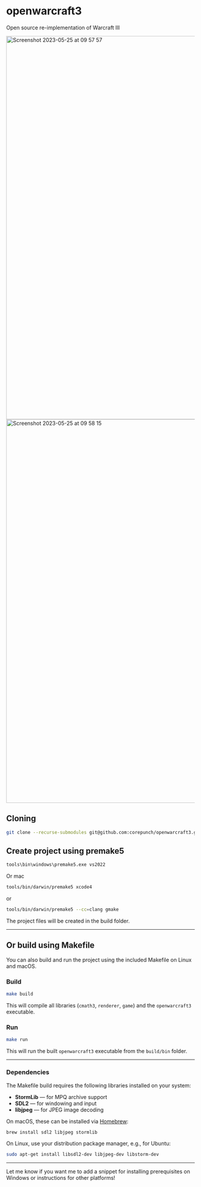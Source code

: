 # openwarcraft3
Open source re-implementation of Warcraft III

<img width="1025" alt="Screenshot 2023-05-25 at 09 57 57" src="https://github.com/corepunch/openwarcraft3/assets/83646194/643c7aa7-2b91-469c-857e-0f6910c939af">

<img width="1026" alt="Screenshot 2023-05-25 at 09 58 15" src="https://github.com/corepunch/openwarcraft3/assets/83646194/a79e447d-e42c-4468-b4ca-3d212efe346a">

## Cloning

```bash
git clone --recurse-submodules git@github.com:corepunch/openwarcraft3.git
```

## Create project using premake5

```bash
tools\bin\windows\premake5.exe vs2022
```

Or mac

```bash
tools/bin/darwin/premake5 xcode4
```

or

```bash
tools/bin/darwin/premake5 --cc=clang gmake
```

The project files will be created in the build folder.

---

## Or build using Makefile

You can also build and run the project using the included Makefile on Linux and macOS.

### Build

```bash
make build
```

This will compile all libraries (`cmath3`, `renderer`, `game`) and the `openwarcraft3` executable.

### Run

```bash
make run
```

This will run the built `openwarcraft3` executable from the `build/bin` folder.

---

### Dependencies

The Makefile build requires the following libraries installed on your system:

* **StormLib** — for MPQ archive support
* **SDL2** — for windowing and input
* **libjpeg** — for JPEG image decoding

On macOS, these can be installed via [Homebrew](https://brew.sh/):

```bash
brew install sdl2 libjpeg stormlib
```

On Linux, use your distribution package manager, e.g., for Ubuntu:

```bash
sudo apt-get install libsdl2-dev libjpeg-dev libstorm-dev
```

---

Let me know if you want me to add a snippet for installing prerequisites on Windows or instructions for other platforms!
